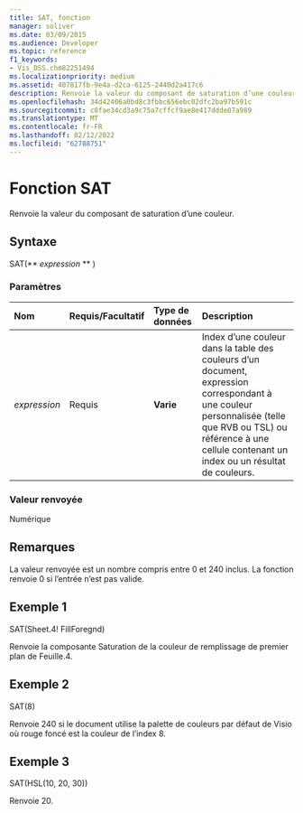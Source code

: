 ```yaml
---
title: SAT, fonction
manager: soliver
ms.date: 03/09/2015
ms.audience: Developer
ms.topic: reference
f1_keywords:
- Vis_DSS.chm82251494
ms.localizationpriority: medium
ms.assetid: 407817fb-9e4a-d2ca-6125-2440d2a417c6
description: Renvoie la valeur du composant de saturation d’une couleur.
ms.openlocfilehash: 34d42406a0bd8c3fbbc656ebc02dfc2ba97b591c
ms.sourcegitcommit: c0fae34cd3a9c75a7cffcf9ae8e417ddde07a989
ms.translationtype: MT
ms.contentlocale: fr-FR
ms.lasthandoff: 02/12/2022
ms.locfileid: "62788751"
---
```

# <a name="sat-function"></a>Fonction SAT

Renvoie la valeur du composant de saturation d’une couleur. 
  
## <a name="syntax"></a>Syntaxe

SAT(** *expression* ** ) 
  
### <a name="parameters"></a>Paramètres

|**Nom**|**Requis/Facultatif**|**Type de données**|**Description**|
|:-----|:-----|:-----|:-----|
| _expression_ <br/> |Requis  <br/> |**Varie** <br/> |Index d’une couleur dans la table des couleurs d’un document, expression correspondant à une couleur personnalisée (telle que RVB ou TSL) ou référence à une cellule contenant un index ou un résultat de couleurs. |
   
### <a name="return-value"></a>Valeur renvoyée

Numérique
  
## <a name="remarks"></a>Remarques

La valeur renvoyée est un nombre compris entre 0 et 240 inclus. La fonction renvoie 0 si l’entrée n’est pas valide.
  
## <a name="example-1"></a>Exemple 1

SAT(Sheet.4! FillForegnd)
  
Renvoie la composante Saturation de la couleur de remplissage de premier plan de Feuille.4.
  
## <a name="example-2"></a>Exemple 2

SAT(8)
  
Renvoie 240 si le document utilise la palette de couleurs par défaut de Visio où rouge foncé est la couleur de l’index 8.
  
## <a name="example-3"></a>Exemple 3

SAT(HSL(10, 20, 30))
  
Renvoie 20.
  

